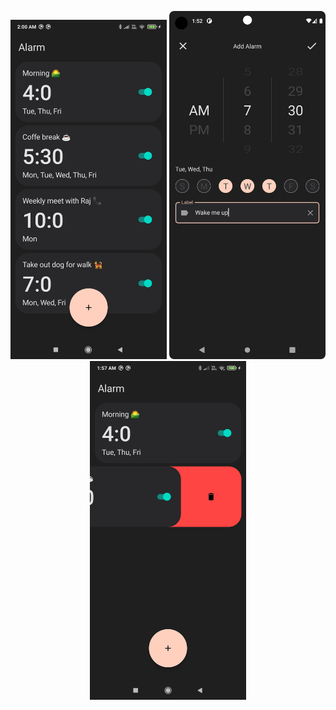 
<p align="center">
  <img width="250" src="screenshots/1.jpg" />
  <img width="250" src="screenshots/2.png" />
  <img width="250" src="screenshots/3.jpg" />
</p>

